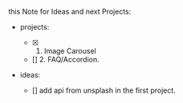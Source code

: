 this Note for Ideas and next Projects:
-	projects:
	- [x] 1. Image Carousel
	- [] 2. FAQ/Accordion.

- ideas:
	- [] add api from unsplash in the first project.